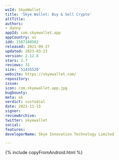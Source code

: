 ```yaml
---
wsId: SkyeWallet
title: 'Skye Wallet: Buy & Sell Crypto'
altTitle: 
authors:
- danny
appId: com.skyewallet.app
appCountry: us
idd: 1587180582
released: 2021-09-27
updated: 2023-03-23
version: 2.12.8
stars: 2.7
reviews: 31
size: '51435520'
website: https://skyewallet.com/
repository: 
issue: 
icon: com.skyewallet.app.jpg
bugbounty: 
meta: ok
verdict: custodial
date: 2021-11-15
signer: 
reviewArchive: 
twitter: skyewallet
social: 
features: 
developerName: Skye Innovation Technology Limited

---
```


{% include copyFromAndroid.html %}
